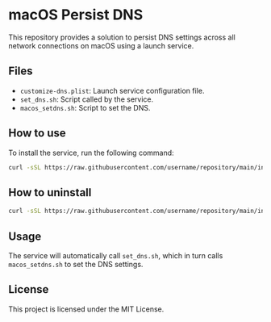 # macOS Persist DNS

This repository provides a solution to persist DNS settings across all network connections on macOS using a launch service.

## Files

- `customize-dns.plist`: Launch service configuration file.
- `set_dns.sh`: Script called by the service.
- `macos_setdns.sh`: Script to set the DNS.

## How to use

To install the service, run the following command:

```bash
curl -sSL https://raw.githubusercontent.com/username/repository/main/install.sh | bash
```

## How to uninstall

```bash
curl -sSL https://raw.githubusercontent.com/username/repository/main/install.sh | bash
```



## Usage

The service will automatically call `set_dns.sh`, which in turn calls `macos_setdns.sh` to set the DNS settings.

## License

This project is licensed under the MIT License. 